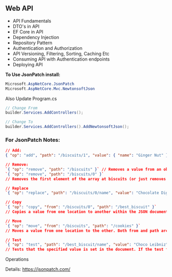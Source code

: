 ## Web API

- API Fundamentals
- DTO's in API
- EF Core in API
- Dependency Injection
- Repository Pattern
- Authentication and Authorization
- API Versioning, Filtering, Sorting, Caching Etc
- Consuming API with Authentication endpoints
- Deploying API


**To Use JsonPatch install:**
```c#
Microsoft.AspNetCore.JsonPatch
Microsoft.AspNetCore.Mvc.NewtonsoftJson
```
Also Update Program.cs
```c#
// Change From
builder.Services.AddControllers();

// Change To
builder.Services.AddControllers().AddNewtonsoftJson();
```


### For JsonPatch Notes:
```Json
// Add:
{ "op": "add", "path": "/biscuits/1", "value": { "name": "Ginger Nut" } }

// Remove: 
`{ "op": "remove", "path": "/biscuits" }` // Removes a value from an object or array.
`{ "op": "remove", "path": "/biscuits/0" }`
// Removes the first element of the array at biscuits (or just removes the “0” key if biscuits is an object)

// Replace
`{ "op": "replace", "path": "/biscuits/0/name", "value": "Chocolate Digestive" }`

// Copy
`{ "op": "copy", "from": "/biscuits/0", "path": "/best_biscuit" }`
// Copies a value from one location to another within the JSON document. Both from and path are JSON Pointers.

// Move
`{ "op": "move", "from": "/biscuits", "path": "/cookies" }`
// Moves a value from one location to the other. Both from and path are JSON Pointers.

// Test
`{ "op": "test", "path": "/best_biscuit/name", "value": "Choco Leibniz" }`
// Tests that the specified value is set in the document. If the test fails, then the patch as a whole should not apply.
```
Operations


Details: https://jsonpatch.com/









